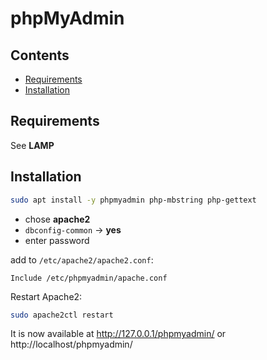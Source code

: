 # phpMyAdmin

## Contents
- [Requirements](#requirements)
- [Installation](#installation)


## Requirements
See **LAMP**

## Installation
```bash
sudo apt install -y phpmyadmin php-mbstring php-gettext
```
- chose **apache2**
- `dbconfig-common` -> **yes**
- enter password

add to `/etc/apache2/apache2.conf`:

```
Include /etc/phpmyadmin/apache.conf
```
Restart Apache2:
```bash
sudo apache2ctl restart
```
It is now available at http://127.0.0.1/phpmyadmin/ or http://localhost/phpmyadmin/
